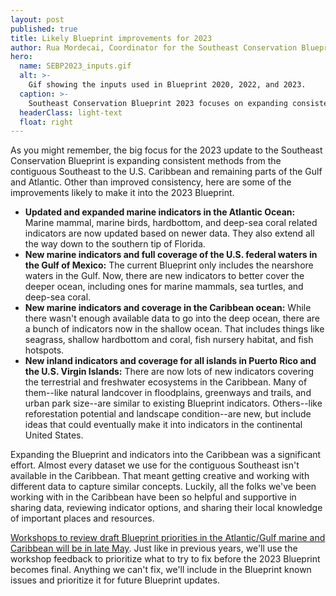 ```yaml
---
layout: post
published: true
title: Likely Blueprint improvements for 2023
author: Rua Mordecai, Coordinator for the Southeast Conservation Blueprint
hero:
  name: SEBP2023_inputs.gif
  alt: >-
    Gif showing the inputs used in Blueprint 2020, 2022, and 2023.
  caption: >-
    Southeast Conservation Blueprint 2023 focuses on expanding consistent methods and indicators to the U.S. Caribbean and the offshore waters of the Atlantic Ocean and Gulf of Mexico.
  headerClass: light-text
  float: right
---
```

As you might remember, the big focus for the 2023 update to the Southeast Conservation Blueprint is expanding consistent methods from the contiguous Southeast to the U.S. Caribbean and remaining parts of the Gulf and Atlantic. Other than improved consistency, here are some of the improvements likely to make it into the 2023 Blueprint.

- **Updated and expanded marine indicators in the Atlantic Ocean:** Marine mammal, marine birds, hardbottom, and deep-sea coral related indicators are now updated based on newer data. They also extend all the way down to the southern tip of Florida.<!--more-->
- **New marine indicators and full coverage of the U.S. federal waters in the Gulf of Mexico:** The current Blueprint only includes the nearshore waters in the Gulf. Now, there are new indicators to better cover the deeper ocean, including ones for marine mammals, sea turtles, and deep-sea coral.
- **New marine indicators and coverage in the Caribbean ocean:** While there wasn't enough available data to go into the deep ocean, there are a bunch of indicators now in the shallow ocean. That includes things like seagrass, shallow hardbottom and coral, fish nursery habitat, and fish hotspots.
- **New inland indicators and coverage for all islands in Puerto Rico and the U.S. Virgin Islands:** There are now lots of new indicators covering the terrestrial and freshwater ecosystems in the Caribbean. Many of them--like natural landcover in floodplains, greenways and trails, and urban park size--are similar to existing Blueprint indicators. Others--like reforestation potential and landscape condition--are new, but include ideas that could eventually make it into indicators in the continental United States.

Expanding the Blueprint and indicators into the Caribbean was a significant effort. Almost every dataset we use for the contiguous Southeast isn't available in the Caribbean. That meant getting creative and working with different data to capture similar concepts. Luckily, all the folks we've been working with in the Caribbean have been so helpful and supportive in sharing data, reviewing indicator options, and sharing their local knowledge of important places and resources.

[Workshops to review draft Blueprint priorities in the Atlantic/Gulf marine and Caribbean will be in late May](http://secassoutheast.org/workshops). Just like in previous years, we'll use the workshop feedback to prioritize what to try to fix before the 2023 Blueprint becomes final. Anything we can't fix, we'll include in the Blueprint known issues and prioritize it for future Blueprint updates.
